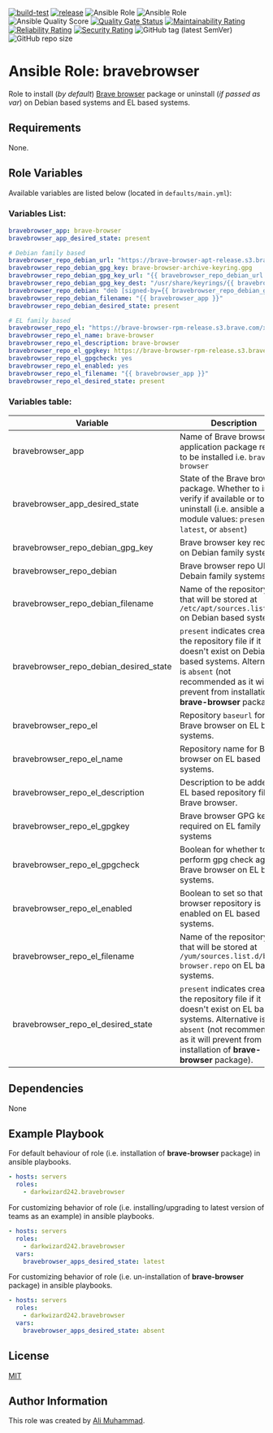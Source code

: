 [![build-test](https://github.com/darkwizard242/ansible-role-bravebrowser/workflows/build-and-test/badge.svg?branch=master)](https://github.com/darkwizard242/ansible-role-bravebrowser/actions?query=workflow%3Abuild-and-test) [![release](https://github.com/darkwizard242/ansible-role-bravebrowser/workflows/release/badge.svg)](https://github.com/darkwizard242/ansible-role-bravebrowser/actions?query=workflow%3Arelease) ![Ansible Role](https://img.shields.io/ansible/role/56498?color=dark%20green%20) ![Ansible Role](https://img.shields.io/ansible/role/d/56498?label=role%20downloads) ![Ansible Quality Score](https://img.shields.io/ansible/quality/56498?label=ansible%20quality%20score) [![Quality Gate Status](https://sonarcloud.io/api/project_badges/measure?project=ansible-role-bravebrowser&metric=alert_status)](https://sonarcloud.io/dashboard?id=ansible-role-bravebrowser) [![Maintainability Rating](https://sonarcloud.io/api/project_badges/measure?project=ansible-role-bravebrowser&metric=sqale_rating)](https://sonarcloud.io/dashboard?id=ansible-role-bravebrowser) [![Reliability Rating](https://sonarcloud.io/api/project_badges/measure?project=ansible-role-bravebrowser&metric=reliability_rating)](https://sonarcloud.io/dashboard?id=ansible-role-bravebrowser) [![Security Rating](https://sonarcloud.io/api/project_badges/measure?project=ansible-role-bravebrowser&metric=security_rating)](https://sonarcloud.io/dashboard?id=ansible-role-bravebrowser) ![GitHub tag (latest SemVer)](https://img.shields.io/github/tag/darkwizard242/ansible-role-bravebrowser?label=release) ![GitHub repo size](https://img.shields.io/github/repo-size/darkwizard242/ansible-role-bravebrowser?color=orange&style=flat-square)

# Ansible Role: bravebrowser

Role to install (_by default_) [Brave browser](https://brave.com/) package or uninstall (_if passed as var_) on Debian based systems and EL based systems.

## Requirements

None.

## Role Variables

Available variables are listed below (located in `defaults/main.yml`):

### Variables List:

```yaml
bravebrowser_app: brave-browser
bravebrowser_app_desired_state: present

# Debian family based
bravebrowser_repo_debian_url: "https://brave-browser-apt-release.s3.brave.com"
bravebrowser_repo_debian_gpg_key: brave-browser-archive-keyring.gpg
bravebrowser_repo_debian_gpg_key_url: "{{ bravebrowser_repo_debian_url }}/{{ bravebrowser_repo_debian_gpg_key }}"
bravebrowser_repo_debian_gpg_key_dest: "/usr/share/keyrings/{{ bravebrowser_repo_debian_gpg_key }}"
bravebrowser_repo_debian: "deb [signed-by={{ bravebrowser_repo_debian_gpg_key_dest }} arch=amd64] {{ bravebrowser_repo_debian_url }} stable main"
bravebrowser_repo_debian_filename: "{{ bravebrowser_app }}"
bravebrowser_repo_debian_desired_state: present

# EL family based
bravebrowser_repo_el: "https://brave-browser-rpm-release.s3.brave.com/x86_64/"
bravebrowser_repo_el_name: brave-browser
bravebrowser_repo_el_description: brave-browser
bravebrowser_repo_el_gpgkey: https://brave-browser-rpm-release.s3.brave.com/brave-core.asc
bravebrowser_repo_el_gpgcheck: yes
bravebrowser_repo_el_enabled: yes
bravebrowser_repo_el_filename: "{{ bravebrowser_app }}"
bravebrowser_repo_el_desired_state: present
```

### Variables table:

Variable                               | Description
-------------------------------------- | ----------------------------------------------------------------------------------------------------------------------------------------------------------------------------------------------------------
bravebrowser_app                       | Name of Brave browser application package require to be installed i.e. `brave-browser`
bravebrowser_app_desired_state         | State of the Brave browser package. Whether to install, verify if available or to uninstall (i.e. ansible apt module values: `present`, `latest`, or `absent`)
bravebrowser_repo_debian_gpg_key       | Brave browser key required on Debian family systems.
bravebrowser_repo_debian               | Brave browser repo URL for Debain family systems.
bravebrowser_repo_debian_filename      | Name of the repository file that will be stored at `/etc/apt/sources.list.d/` on Debian based systems.
bravebrowser_repo_debian_desired_state | `present` indicates creating the repository file if it doesn't exist on Debian based systems. Alternative is `absent` (not recommended as it will prevent from installation of **brave-browser** package).
bravebrowser_repo_el                   | Repository `baseurl` for Brave browser on EL based systems.
bravebrowser_repo_el_name              | Repository name for Brave browser on EL based systems.
bravebrowser_repo_el_description       | Description to be added in EL based repository file for Brave browser.
bravebrowser_repo_el_gpgkey            | Brave browser GPG key required on EL family systems
bravebrowser_repo_el_gpgcheck          | Boolean for whether to perform gpg check against Brave browser on EL based systems.
bravebrowser_repo_el_enabled           | Boolean to set so that Brave browser repository is enabled on EL based systems.
bravebrowser_repo_el_filename          | Name of the repository file that will be stored at `/yum/sources.list.d/brave-browser.repo` on EL based systems.
bravebrowser_repo_el_desired_state     | `present` indicates creating the repository file if it doesn't exist on EL based systems. Alternative is `absent` (not recommended as it will prevent from installation of **brave-browser** package).

## Dependencies

None

## Example Playbook

For default behaviour of role (i.e. installation of **brave-browser** package) in ansible playbooks.

```yaml
- hosts: servers
  roles:
    - darkwizard242.bravebrowser
```

For customizing behavior of role (i.e. installing/upgrading to latest version of teams as an example) in ansible playbooks.

```yaml
- hosts: servers
  roles:
    - darkwizard242.bravebrowser
  vars:
    bravebrowser_apps_desired_state: latest
```

For customizing behavior of role (i.e. un-installation of **brave-browser** package) in ansible playbooks.

```yaml
- hosts: servers
  roles:
    - darkwizard242.bravebrowser
  vars:
    bravebrowser_apps_desired_state: absent
```

## License

[MIT](https://github.com/darkwizard242/ansible-role-bravebrowser/blob/master/LICENSE)

## Author Information

This role was created by [Ali Muhammad](https://alimuhammad.dev).

